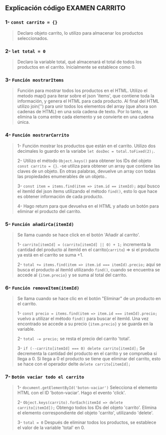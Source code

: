 ## Explicación código EXAMEN CARRITO

### 1- `const carrito = {}`

> Declaro objeto carrito, lo utilizo para almacenar los productos seleccionados.

### 2- `let total = 0`

> Declaro la variable total, qué almacenará el total de todos los productos en el carrito. Inicialmente se establece como 0.

### 3- `Función mostrarItems`

> Función para mostrar todos los productos en el HTML. Utilizo el metodo map() para iterar sobre el json 'items', que contiene toda la información, y genera el HTML para cada producto. Al final del HTML utilizo join('') para unir todos los elementos del array (que ahora son cadenas de HTML) en una sola cadena de texto. Por lo tanto, se elimina la coma entre cada elemento y se convierte en una cadena única.

### 4- `Función mostrarCarrito`

> 1- Función mostrar los productos que están en el carrito. Utilizo dos decimales lo guardo en la variabe `let dosDec = total.toFixed(2);`.
>
> 2- Utilizo el método `Object.keys()` para obtener los IDs del objeto `const carrito = {}`. -se utiliza para obtener un array que contiene las claves de un objeto. En otras palabras, devuelve un array con todas las propiedades enumerables de un objeto..
>
> 3- `const item = items.find(item => item.id == itemId);` aquí busco el itemId del json items utilizando el método `find()`, esto lo que hace es obtener información de cada producto.
>
> 4- Hago return para que devuelva en el HTML y añado un botón para eliminar el producto del carrito.

### 5- `Función añadirCa(itemId)`

> Se llama cuando se hace click en el botón 'Añadir al carrito'.
>
> 1- `carrito[itemId] = (carrito[itemId] || 0) + 1;` incrementa la cantidad del producto al itemId en el carrito(`carrito`) => si el producto ya está en el carrito se suma +1.
>
> 2- `total += items.find(item => item.id === itemId).precio;` aquí se busca el producto al itemId utilizando `find()`, cuando se encuentra se accede al `{item.precio}` y se suma al total del carrito.

### 6- `Función removeItem(itemId)`

> Se llama cuando se hace clic en el botón "Eliminar" de un producto en el carrito.
>
> 1- `const precio = items.find(item => item.id === itemId).precio;` vuelvo a utilizar el método `find()` para buscar el itemId. Una vez encontrado se accede a su precio `{item.precio}` y se guarda en la variable.
>
> 2- `total -= precio;` se resta el precio del carrito 'total'.
>
> 3- `if (--carrito[itemId] === 0) delete carrito[itemId];` Se decrementa la cantidad del producto en el carrito y se comprueba si llega a 0. Si llega a 0 el producto se tiene que eliminar del carrito, esto se hace con el operador delte `delete carrito[itemId];`

### 7- `Botón vaciar todo el carrito`

> 1- `document.getElementById('boton-vaciar')` Selecciona el elemento HTML con el ID 'boton-vaciar'. Hago el evento 'click'.
>
> 2- `Object.keys(carrito).forEach(itemId => delete carrito[itemId]);` Obtengo todos los IDs del objeto 'carrito'. Elimina el elemento correspondiente del objeto 'carrito', utilizando 'delete'.
>
> 3- `total = 0` Después de eliminar todos los productos, se establece el valor de la variable 'total' en 0.
